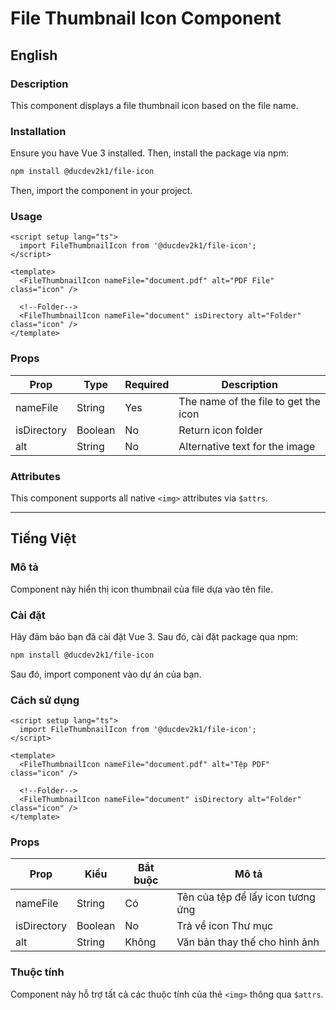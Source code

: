 # File Thumbnail Icon Component

## English

### Description

This component displays a file thumbnail icon based on the file name.

### Installation

Ensure you have Vue 3 installed. Then, install the package via npm:

```sh
npm install @ducdev2k1/file-icon
```

Then, import the component in your project.

### Usage

```vue
<script setup lang="ts">
  import FileThumbnailIcon from '@ducdev2k1/file-icon';
</script>

<template>
  <FileThumbnailIcon nameFile="document.pdf" alt="PDF File" class="icon" />

  <!--Folder-->
  <FileThumbnailIcon nameFile="document" isDirectory alt="Folder" class="icon" />
</template>
```

### Props

| Prop        | Type    | Required | Description                          |
| ----------- | ------- | -------- | ------------------------------------ |
| nameFile    | String  | Yes      | The name of the file to get the icon |
| isDirectory | Boolean | No       | Return icon folder                   |
| alt         | String  | No       | Alternative text for the image       |

### Attributes

This component supports all native `<img>` attributes via `$attrs`.

---

## Tiếng Việt

### Mô tả

Component này hiển thị icon thumbnail của file dựa vào tên file.

### Cài đặt

Hãy đảm bảo bạn đã cài đặt Vue 3. Sau đó, cài đặt package qua npm:

```sh
npm install @ducdev2k1/file-icon
```

Sau đó, import component vào dự án của bạn.

### Cách sử dụng

```vue
<script setup lang="ts">
  import FileThumbnailIcon from '@ducdev2k1/file-icon';
</script>

<template>
  <FileThumbnailIcon nameFile="document.pdf" alt="Tệp PDF" class="icon" />

  <!--Folder-->
  <FileThumbnailIcon nameFile="document" isDirectory alt="Folder" class="icon" />
</template>
```

### Props

| Prop        | Kiểu    | Bắt buộc | Mô tả                             |
| ----------- | ------- | -------- | --------------------------------- |
| nameFile    | String  | Có       | Tên của tệp để lấy icon tương ứng |
| isDirectory | Boolean | No       | Trả về icon Thư mục               |
| alt         | String  | Không    | Văn bản thay thế cho hình ảnh     |

### Thuộc tính

Component này hỗ trợ tất cả các thuộc tính của thẻ `<img>` thông qua `$attrs`.
